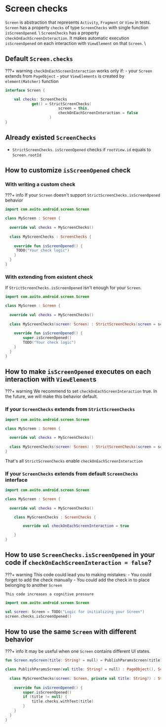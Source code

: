 # Screen checks

`Screen` is abstraction that represents `Activity`, `Fragment` or `View` in tests. \
`Screen` has a property `checks` of type `ScreenChecks` with single function `isScreenOpened`. \ 
`ScreenChecks` has a property `checkOnEachScreenInteraction`. It makes automatic execution `isScreenOpened` on each interaction with `ViewElement` on that `Screen`. \

## Default `Screen.checks`

???+ warning
    `checkOnEachScreenInteraction` works only if:
    - your `Screen` extends from `PageObject`
    - your `ViewElements` is created by `element(Matcher)` function

```kotlin
interface Screen {

    val checks: ScreenChecks
            get() = StrictScreenChecks(
                        screen = this,
                        checkOnEachScreenInteraction = false
                    )
}
```

## Already existed `ScreenChecks`

- `StrictScreenChecks`. `isScreenOpened` checks if `rootView.id` equals to `Screen.rootId`

## How to customize `isScreenOpened` check

### With writing a custom check

???+ info 
    If your `Screen`  doesn't support `StrictScreenChecks.isScreenOpened` behavior

```kotlin
import com.avito.android.screen.Screen

class MyScreen : Screen {
  
  override val checks = MyScreenChecks()  
  
  class MyScreenChecks : ScreenChecks {
    
    override fun isScreenOpened() {
     TODO("Your check logic")      
    }
  }      
}
```

### With extending from existent check

If `StrictScreenChecks.isScreenOpened` isn't enough for your `Screen`.

```kotlin
import com.avito.android.screen.Screen

class MyScreen : Screen {
  
  override val checks = MyScreenChecks()  
  
  class MyScreenChecks(screen: Screen) : StrictScreenChecks(screen = screen) {
    
    override fun isScreenOpened() {
        super.isScreenOpened()      
        TODO("Your check logic")      
    }
  }      
}
```


## How to make `isScreenOpened` executes on each interaction with `ViewElement`s

???+ warning 
    We recommend to set `checkOnEachScreenInteraction` true. In the future, we will make this behavior default.

### If your `ScreenChecks` extends from `StrictScreenChecks`

```kotlin
import com.avito.android.screen.Screen

class MyScreen : Screen {
  
  override val checks = MyScreenChecks()  
  
  class MyScreenChecks(screen: Screen) : StrictScreenChecks(screen = screen, checkOnEachScreenInteraction = true /*true by default*/) {}      
}
```

That's all `StrictScreenChecks` enable `checkOnEachScreenInteraction`

### If your `ScreenChecks` extends from default `ScreenChecks` interface

```kotlin
import com.avito.android.screen.Screen

class MyScreen : Screen {
  
  override val checks = MyScreenChecks()

    class MyScreenChecks : ScreenChecks {

        override val checkOnEachScreenInteraction = true

    }
}
``` 

## How to use `ScreenChecks.isScreenOpened` in your code if `checkOnEachScreenInteraction = false`?

???+ warning 
    This code could lead you to making mistakes:
    - You could forget to add the check manually 
    - You could add the check in to place belonging to another `Screen`

    This code increases a cognitive pressure

```kotlin
import com.avito.android.screen.Screen

val screen: Screen = TODO("Logic for initializing your Screen")
screen.checks.isScreenOpened()
```

## How to use the same `Screen` with different behavior

???+ info 
    It may be useful when one `Screen` contains different UI states.

```kotlin
fun Screen.myScreen(title: String? = null) = PublishParamsScreen(title)

class PublishParamsScreen(val title: String? = null) : PageObject(), Screen {
    
  class MyScreenChecks(screen: Screen, private val title: String?) : StrictScreenChecks(screen = screen) {
    
    override fun isScreenOpened() {
        super.isScreenOpened()      
        if (title != null) {
            title.checks.withText(title)
        }
    }
  }    
}
```

